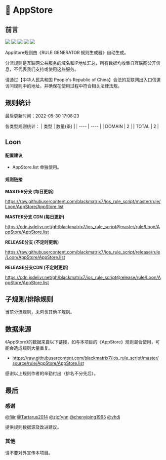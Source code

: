 # 🧸 AppStore

## 前言

![](https://shields.io/badge/-移除重复规则-ff69b4) ![](https://shields.io/badge/-DOMAIN与DOMAIN--SUFFIX合并-green) ![](https://shields.io/badge/-DOMAIN--SUFFIX间合并-critical) ![](https://shields.io/badge/-DOMAIN--SUFFIX与DOMAIN--KEYWORD合并-blue) ![](https://shields.io/badge/-IP--CIDR(6)合并-blueviolet) 

AppStore规则由《RULE GENERATOR 规则生成器》自动生成。

分流规则是互联网公共服务的域名和IP地址汇总，所有数据均收集自互联网公开信息，不代表我们支持或使用这些服务。

请通过【中华人民共和国 People's Republic of China】合法的互联网出入口信道访问规则中的地址，并确保在使用过程中符合相关法律法规。

## 规则统计

最后更新时间：2022-05-30 17:08:23

各类型规则统计：
| 类型 | 数量(条)  | 
| ---- | ----  |
| DOMAIN | 2  | 
| TOTAL | 2  | 


## Loon 

#### 配置建议
- AppStore.list 单独使用。

#### 规则链接
**MASTER分支 (每日更新)**

https://raw.githubusercontent.com/blackmatrix7/ios_rule_script/master/rule/Loon/AppStore/AppStore.list

**MASTER分支 CDN (每日更新)**

https://cdn.jsdelivr.net/gh/blackmatrix7/ios_rule_script@master/rule/Loon/AppStore/AppStore.list

**RELEASE分支 (不定时更新)**

https://raw.githubusercontent.com/blackmatrix7/ios_rule_script/release/rule/Loon/AppStore/AppStore.list

**RELEASE分支CDN (不定时更新)**

https://cdn.jsdelivr.net/gh/blackmatrix7/ios_rule_script@release/rule/Loon/AppStore/AppStore.list

## 子规则/排除规则


当前分流规则，未包含其他子规则。

## 数据来源

《AppStore》的数据来自以下链接，如与本项目的《AppStore》规则混合使用，可能会造成规则大量重复。

- https://raw.githubusercontent.com/blackmatrix7/ios_rule_script/master/source/rule/AppStore/AppStore.list


感谢以上规则作者的辛勤付出（排名不分先后）。

## 最后

### 感谢

[@fiiir](https://github.com/fiiir) [@Tartarus2014](https://github.com/Tartarus2014) [@zjcfynn](https://github.com/zjcfynn) [@chenyiping1995](https://github.com/chenyiping1995) [@vhdj](https://github.com/vhdj)

提供规则数据源及改进建议。

### 其他

请不要对外宣传本项目。